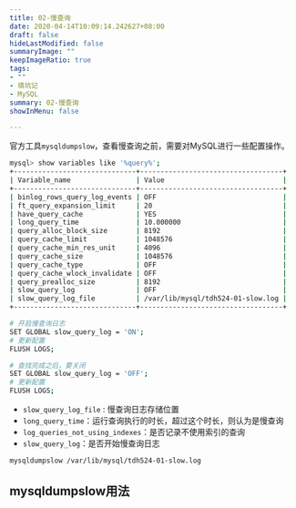 ```yaml
---
title: 02-慢查询
date: 2020-04-14T10:09:14.242627+08:00
draft: false
hideLastModified: false
summaryImage: ""
keepImageRatio: true
tags:
- ""
- 填坑记
- MySQL
summary: 02-慢查询
showInMenu: false

---
```


官方工具`mysqldumpslow`，查看慢查询之前，需要对MySQL进行一些配置操作。

```bash
mysql> show variables like '%query%';
+------------------------------+-----------------------------------+
| Variable_name                | Value                             |
+------------------------------+-----------------------------------+
| binlog_rows_query_log_events | OFF                               |
| ft_query_expansion_limit     | 20                                |
| have_query_cache             | YES                               |
| long_query_time              | 10.000000                         |
| query_alloc_block_size       | 8192                              |
| query_cache_limit            | 1048576                           |
| query_cache_min_res_unit     | 4096                              |
| query_cache_size             | 1048576                           |
| query_cache_type             | OFF                               |
| query_cache_wlock_invalidate | OFF                               |
| query_prealloc_size          | 8192                              |
| slow_query_log               | OFF                               |
| slow_query_log_file          | /var/lib/mysql/tdh524-01-slow.log |
+------------------------------+-----------------------------------+

# 开启慢查询日志
SET GLOBAL slow_query_log = 'ON';
# 更新配置
FLUSH LOGS;

# 查找完成之后，要关闭
SET GLOBAL slow_query_log = 'OFF';
# 更新配置
FLUSH LOGS;
```

- `slow_query_log_file` : 慢查询日志存储位置
- `long_query_time`：运行查询执行的时长，超过这个时长，则认为是慢查询
- `log_queries_not_using_indexes`：是否记录不使用索引的查询
- `slow_query_log`：是否开始慢查询日志

```bash
mysqldumpslow /var/lib/mysql/tdh524-01-slow.log
```

## mysqldumpslow用法
